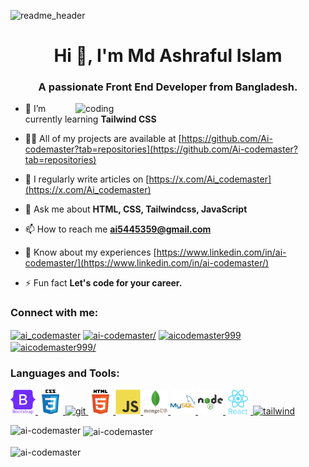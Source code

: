 ![readme_header](https://github.com/user-attachments/assets/31700512-4561-42a0-9a87-f52e9eeb6602)
<h1 align="center">Hi 👋, I'm Md Ashraful Islam</h1>
<h3 align="center">A passionate Front End Developer from Bangladesh.</h3>
<img align="right" alt="coding" width="400" src="https://camo.githubusercontent.com/7de37139d0b4c1ce40865e799b446c0e963a3dd8fb68d239707237c40604fa3d/68747470733a2f2f63646e2e6472696262626c652e636f6d2f75736572732f3733303730332f73637265656e73686f74732f363538313234332f6176656e746f2e676966">

- 🌱 I’m currently learning **Tailwind CSS**

- 👨‍💻 All of my projects are available at [https://github.com/Ai-codemaster?tab=repositories](https://github.com/Ai-codemaster?tab=repositories)

- 📝 I regularly write articles on [https://x.com/Ai_codemaster](https://x.com/Ai_codemaster)

- 💬 Ask me about **HTML, CSS, Tailwindcss, JavaScript**

- 📫 How to reach me **ai5445359@gmail.com**

- 📄 Know about my experiences [https://www.linkedin.com/in/ai-codemaster/](https://www.linkedin.com/in/ai-codemaster/)

- ⚡ Fun fact **Let's code for your career.**

<h3 align="left">Connect with me:</h3>
<p align="left">
<a href="https://twitter.com/ai_codemaster" target="blank"><img align="center" src="https://raw.githubusercontent.com/rahuldkjain/github-profile-readme-generator/master/src/images/icons/Social/twitter.svg" alt="ai_codemaster" height="30" width="40" /></a>
<a href="https://linkedin.com/in/ai-codemaster/" target="blank"><img align="center" src="https://raw.githubusercontent.com/rahuldkjain/github-profile-readme-generator/master/src/images/icons/Social/linked-in-alt.svg" alt="ai-codemaster/" height="30" width="40" /></a>
<a href="https://fb.com/aicodemaster999" target="blank"><img align="center" src="https://raw.githubusercontent.com/rahuldkjain/github-profile-readme-generator/master/src/images/icons/Social/facebook.svg" alt="aicodemaster999" height="30" width="40" /></a>
<a href="https://instagram.com/aicodemaster999/" target="blank"><img align="center" src="https://raw.githubusercontent.com/rahuldkjain/github-profile-readme-generator/master/src/images/icons/Social/instagram.svg" alt="aicodemaster999/" height="30" width="40" /></a>
</p>

<h3 align="left">Languages and Tools:</h3>
<p align="left"> <a href="https://getbootstrap.com" target="_blank" rel="noreferrer"> <img src="https://raw.githubusercontent.com/devicons/devicon/master/icons/bootstrap/bootstrap-plain-wordmark.svg" alt="bootstrap" width="40" height="40"/> </a> <a href="https://www.w3schools.com/css/" target="_blank" rel="noreferrer"> <img src="https://raw.githubusercontent.com/devicons/devicon/master/icons/css3/css3-original-wordmark.svg" alt="css3" width="40" height="40"/> </a> <a href="https://git-scm.com/" target="_blank" rel="noreferrer"> <img src="https://www.vectorlogo.zone/logos/git-scm/git-scm-icon.svg" alt="git" width="40" height="40"/> </a> <a href="https://www.w3.org/html/" target="_blank" rel="noreferrer"> <img src="https://raw.githubusercontent.com/devicons/devicon/master/icons/html5/html5-original-wordmark.svg" alt="html5" width="40" height="40"/> </a> <a href="https://developer.mozilla.org/en-US/docs/Web/JavaScript" target="_blank" rel="noreferrer"> <img src="https://raw.githubusercontent.com/devicons/devicon/master/icons/javascript/javascript-original.svg" alt="javascript" width="40" height="40"/> </a> <a href="https://www.mongodb.com/" target="_blank" rel="noreferrer"> <img src="https://raw.githubusercontent.com/devicons/devicon/master/icons/mongodb/mongodb-original-wordmark.svg" alt="mongodb" width="40" height="40"/> </a> <a href="https://www.mysql.com/" target="_blank" rel="noreferrer"> <img src="https://raw.githubusercontent.com/devicons/devicon/master/icons/mysql/mysql-original-wordmark.svg" alt="mysql" width="40" height="40"/> </a> <a href="https://nodejs.org" target="_blank" rel="noreferrer"> <img src="https://raw.githubusercontent.com/devicons/devicon/master/icons/nodejs/nodejs-original-wordmark.svg" alt="nodejs" width="40" height="40"/> </a> <a href="https://reactjs.org/" target="_blank" rel="noreferrer"> <img src="https://raw.githubusercontent.com/devicons/devicon/master/icons/react/react-original-wordmark.svg" alt="react" width="40" height="40"/> </a> <a href="https://tailwindcss.com/" target="_blank" rel="noreferrer"> <img src="https://www.vectorlogo.zone/logos/tailwindcss/tailwindcss-icon.svg" alt="tailwind" width="40" height="40"/> </a> </p>

<p><img align="left" src="https://github-readme-stats.vercel.app/api/top-langs?username=ai-codemaster&show_icons=true&locale=en&layout=compact" alt="ai-codemaster" /></p>

<p>&nbsp;<img align="center" src="https://github-readme-stats.vercel.app/api?username=ai-codemaster&show_icons=true&locale=en" alt="ai-codemaster" /></p>

<p><img align="center" src="https://github-readme-streak-stats.herokuapp.com/?user=ai-codemaster&" alt="ai-codemaster" /></p>
